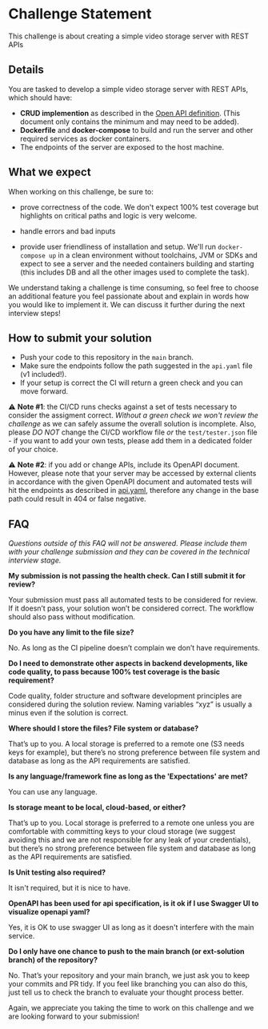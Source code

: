 # Challenge Statement

This challenge is about creating a simple video storage server with REST APIs

## Details

You are tasked to develop a simple video storage server with REST APIs, which should have:
- **CRUD implemention** as described in the [Open API definition](./api.yaml). (This document only contains the minimum and may need to be added).
- **Dockerfile** and **docker-compose** to build and run the server and other required services as docker containers.
- The endpoints of the server are exposed to the host machine.

## What we expect

When working on this challenge, be sure to:

- prove correctness of the code. We don't expect 100% test coverage but highlights on critical paths and logic is very welcome.
  
- handle errors and bad inputs
  
- provide user friendliness of installation and setup. We'll run `docker-compose up` in a clean environment without toolchains, JVM or SDKs and expect to see a server and the needed containers building and starting (this includes DB and all the other images used to complete the task).

We understand taking a challenge is time consuming, so feel free to choose an additional feature you feel passionate about and explain in words how you would like to implement it. We can discuss it further during the next interview steps!

## How to submit your solution

- Push your code to this repository in the `main` branch.
- Make sure the endpoints follow the path suggested in the `api.yaml` file (v1 included!).
- If your setup is correct the CI will return a green check and you can move forward. 

⚠️ **Note #1**: the CI/CD runs checks against a set of tests necessary to consider the assigment correct. _Without a green check we won't review the challenge_ as we can safely assume the overall solution is incomplete. Also, please *DO NOT* change the CI/CD workflow file _or_ the `test/tester.json` file - if you want to add your own tests, please add them in a dedicated folder of your choice.

⚠️ **Note #2**: if you add or change APIs, include its OpenAPI document. However, please note that your server may be accessed by external clients in accordance with the given OpenAPI document and automated tests will hit the endpoints as described in [api.yaml](./api.yaml), therefore any change in the base path could result in 404 or false negative.

## FAQ
_Questions outside of this FAQ will not be answered. Please include them with your challenge submission and they can be covered in the technical interview stage._


**My submission is not passing the health check. Can I still submit it for review?**

Your submission must pass all automated tests to be considered for review. If it doesn’t pass, your solution won’t be considered correct. The workflow should also pass without modification. 

**Do you have any limit to the file size?**

No. As long as the CI pipeline doesn’t complain we don’t have requirements.

**Do I need to demonstrate other aspects in backend developments, like code quality, to pass because 100% test coverage is the basic requirement?**

Code quality, folder structure and software development principles are considered during the solution review. Naming variables “xyz” is usually a minus even if the solution is correct.

**Where should I store the files? File system or database?**

That’s up to you. A local storage is preferred to a remote one (S3 needs keys for example), but there’s no strong preference between file system and database as long as the API requirements are satisfied. 

**Is any language/framework fine as long as the 'Expectations' are met?**

You can use any language. 

**Is storage meant to be local, cloud-based, or either?**

That’s up to you. Local storage is preferred to a remote one unless you are comfortable with committing keys to your cloud storage (we suggest avoiding this and we are not responsible for any leak of your credentials), but there’s no strong preference between file system and database as long as the API requirements are satisfied.

**Is Unit testing also required?**

It isn't required, but it is nice to have.

**OpenAPI has been used for api specification, is it ok if I use Swagger UI to visualize openapi yaml?**

Yes, it is OK to use swagger UI as long as it doesn't interfere with the main service.

**Do I only have one chance to push to the main branch (or ext-solution branch) of the repository?**

No. That’s your repository and your main branch, we just ask you to keep your commits and PR tidy. If you feel like branching you can also do this, just tell us to check the branch to evaluate your thought process better.



Again, we appreciate you taking the time to work on this challenge and we are looking forward to your submission!

